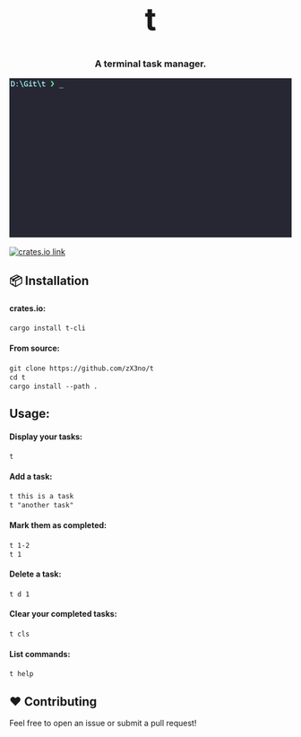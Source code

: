 <h1 align="center" style="font-size: 55px">t</h1>
<h3 align="center">A terminal task manager.</h3>

<div align="center" style="display:inline">
      <img src="t.gif">
</div>

</br>

[<img src="https://img.shields.io/crates/v/t-cli.svg?style=flat-square" alt="crates.io link">](https://crates.io/crates/t-cli)

## 📦 Installation

#### crates.io:

```
cargo install t-cli
```

#### From source:

```
git clone https://github.com/zX3no/t
cd t
cargo install --path .
```

## Usage:

#### Display your tasks:

```
t
```

#### Add a task:

```
t this is a task 
t "another task" 
```

#### Mark them as completed:

```
t 1-2
t 1
```

#### Delete a task:

```
t d 1
```

#### Clear your completed tasks:

```
t cls
```

#### List commands:

```
t help
```

## ❤️ Contributing

Feel free to open an issue or submit a pull request!
